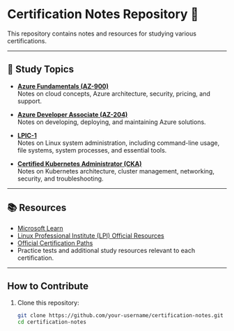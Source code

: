 # Certification Notes Repository 📘

This repository contains notes and resources for studying various certifications.

---

## 📝 Study Topics

- **[Azure Fundamentals (AZ-900)](certifications-notes/azure-fundamentals/index.md)**  
  Notes on cloud concepts, Azure architecture, security, pricing, and support.

- **[Azure Developer Associate (AZ-204)](certifications-notes/azure-developer-associate/index.md)**  
  Notes on developing, deploying, and maintaining Azure solutions.

- **[LPIC-1](certifications-notes/lpic-1/index.md)**  
  Notes on Linux system administration, including command-line usage, file systems, system processes, and essential tools.

- **[Certified Kubernetes Administrator (CKA)](certifications-notes/cka/index.md)**  
  Notes on Kubernetes architecture, cluster management, networking, security, and troubleshooting.

---

## 📚 Resources

- [Microsoft Learn](https://learn.microsoft.com/)
- [Linux Professional Institute (LPI) Official Resources](https://www.lpi.org/)
- [Official Certification Paths](https://learn.microsoft.com/en-us/certifications/)
- Practice tests and additional study resources relevant to each certification.

---

## How to Contribute

1. Clone this repository:
   ```bash
   git clone https://github.com/your-username/certification-notes.git
   cd certification-notes